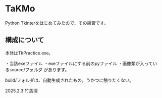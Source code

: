 # TaKMo
Python Tkinterをはじめてみたので、その練習です。

## 構成について
本体はTkPractice.exe。

・当該exeファイル
・exeファイルにする前のpyファイル
・画像類が入っているsource/フォルダ
があります。

build/フォルダは、自動生成されたもの。うかつに触りたくない。


2025.2.3 竹馬浬